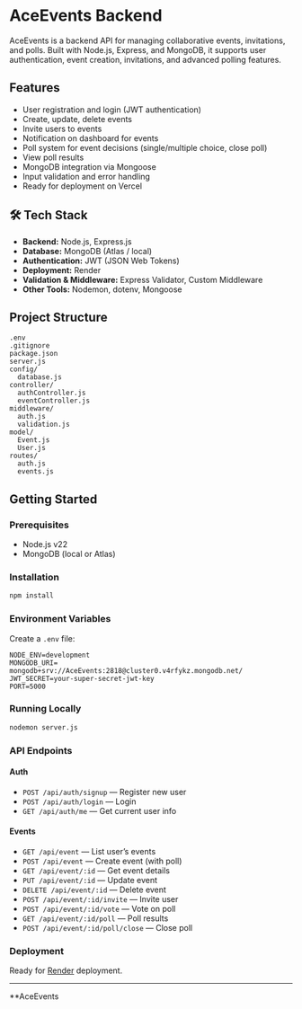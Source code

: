 # AceEvents Backend

AceEvents is a backend API for managing collaborative events, invitations, and polls. Built with Node.js, Express, and MongoDB, it supports user authentication, event creation, invitations, and advanced polling features.

## Features

- User registration and login (JWT authentication)
- Create, update, delete events
- Invite users to events
- Notification on dashboard for events
- Poll system for event decisions (single/multiple choice, close poll)
- View poll results
- MongoDB integration via Mongoose
- Input validation and error handling
- Ready for deployment on Vercel

## 🛠 Tech Stack

- **Backend:** Node.js, Express.js  
- **Database:** MongoDB (Atlas / local)  
- **Authentication:** JWT (JSON Web Tokens)  
- **Deployment:** Render  
- **Validation & Middleware:** Express Validator, Custom Middleware  
- **Other Tools:** Nodemon, dotenv, Mongoose


## Project Structure

```
.env
.gitignore
package.json
server.js
config/
  database.js
controller/
  authController.js
  eventController.js
middleware/
  auth.js
  validation.js
model/
  Event.js
  User.js
routes/
  auth.js
  events.js
```

## Getting Started

### Prerequisites

- Node.js v22
- MongoDB (local or Atlas)

### Installation

```sh
npm install
```

### Environment Variables

Create a `.env` file:

```
NODE_ENV=development
MONGODB_URI= mongodb+srv://AceEvents:2818@cluster0.v4rfykz.mongodb.net/
JWT_SECRET=your-super-secret-jwt-key
PORT=5000
```

### Running Locally

```sh
nodemon server.js
```

### API Endpoints

#### Auth

- `POST /api/auth/signup` — Register new user
- `POST /api/auth/login` — Login
- `GET /api/auth/me` — Get current user info

#### Events

- `GET /api/event` — List user’s events
- `POST /api/event` — Create event (with poll)
- `GET /api/event/:id` — Get event details
- `PUT /api/event/:id` — Update event
- `DELETE /api/event/:id` — Delete event
- `POST /api/event/:id/invite` — Invite user
- `POST /api/event/:id/vote` — Vote on poll
- `GET /api/event/:id/poll` — Poll results
- `POST /api/event/:id/poll/close` — Close poll

### Deployment

Ready for [Render](https://aceevents-backend.onrender.com) deployment.

---

**AceEvents